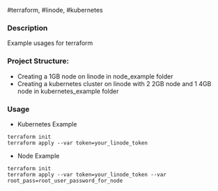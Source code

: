 #terraform, #linode, #kubernetes

### Description
Example usages for terraform

### Project Structure:
-   Creating a 1GB node on linode in node_example folder
-  Creating a kubernetes cluster on linode with 2 2GB node and 1 4GB node in kubernetes_example folder

### Usage
 + Kubernetes Example
```
terraform init
terraform apply --var token=your_linode_token
```
 + Node Example
```
terraform init
terraform apply --var token=your_linode_token --var root_pass=root_user_password_for_node
```
